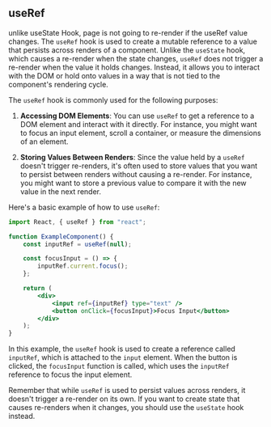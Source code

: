 ## useRef

unlike useState Hook, page is not going to re-render if the useRef value changes.
The `useRef` hook is used to create a mutable reference to a value that persists across renders of a component. Unlike the `useState` hook, which causes a re-render when the state changes, `useRef` does not trigger a re-render when the value it holds changes. Instead, it allows you to interact with the DOM or hold onto values in a way that is not tied to the component's rendering cycle.

The `useRef` hook is commonly used for the following purposes:

1. **Accessing DOM Elements**: You can use `useRef` to get a reference to a DOM element and interact with it directly. For instance, you might want to focus an input element, scroll a container, or measure the dimensions of an element.

2. **Storing Values Between Renders**: Since the value held by a `useRef` doesn't trigger re-renders, it's often used to store values that you want to persist between renders without causing a re-render. For instance, you might want to store a previous value to compare it with the new value in the next render.

Here's a basic example of how to use `useRef`:

```jsx
import React, { useRef } from "react";

function ExampleComponent() {
	const inputRef = useRef(null);

	const focusInput = () => {
		inputRef.current.focus();
	};

	return (
		<div>
			<input ref={inputRef} type="text" />
			<button onClick={focusInput}>Focus Input</button>
		</div>
	);
}
```

In this example, the `useRef` hook is used to create a reference called `inputRef`, which is attached to the `input` element. When the button is clicked, the `focusInput` function is called, which uses the `inputRef` reference to focus the input element.

Remember that while `useRef` is used to persist values across renders, it doesn't trigger a re-render on its own. If you want to create state that causes re-renders when it changes, you should use the `useState` hook instead.
